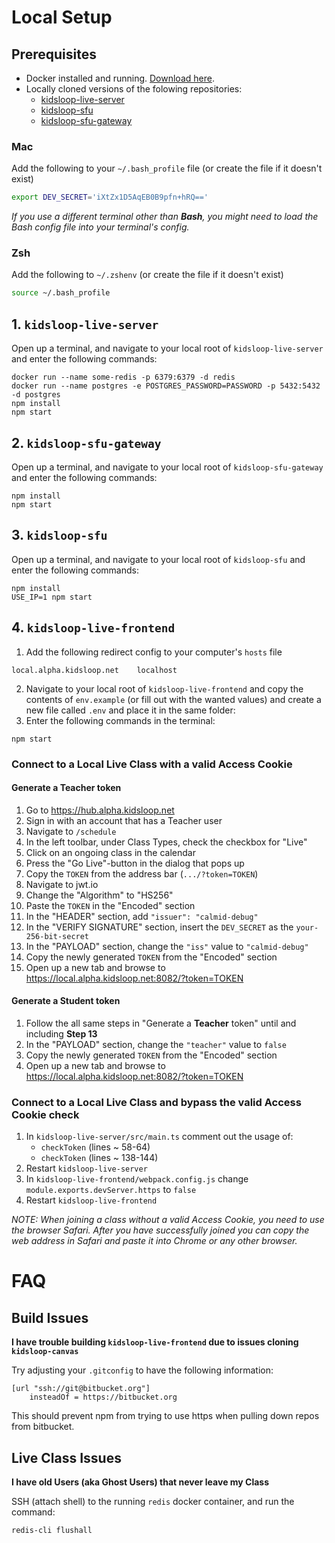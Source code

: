 # Local Setup
## Prerequisites
* Docker installed and running. [Download here](https://www.docker.com/products/docker-desktop).
* Locally cloned versions of the folowing repositories:
    * [kidsloop-live-server](https://bitbucket.org/calmisland/kidsloop-live-server)
    * [kidsloop-sfu](https://bitbucket.org/calmisland/kidsloop-sfu)
    * [kidsloop-sfu-gateway](https://bitbucket.org/calmisland/kidsloop-sfu-gateway)

### Mac
Add the following to your `~/.bash_profile` file (or create the file if it doesn't exist)
```bash
export DEV_SECRET='iXtZx1D5AqEB0B9pfn+hRQ=='
```
*If you use a different terminal other than **Bash**, you might need to load the Bash config file into your terminal's config.*
### Zsh
Add the following to `~/.zshenv` (or create the file if it doesn't exist)
```zsh
source ~/.bash_profile
```

## 1. `kidsloop-live-server`
Open up a terminal, and navigate to your local root of `kidsloop-live-server` and enter the following commands:
```
docker run --name some-redis -p 6379:6379 -d redis
docker run --name postgres -e POSTGRES_PASSWORD=PASSWORD -p 5432:5432 -d postgres
npm install
npm start
```

## 2. `kidsloop-sfu-gateway`
Open up a terminal, and navigate to your local root of `kidsloop-sfu-gateway` and enter the following commands:
```
npm install
npm start
```
## 3. `kidsloop-sfu`
Open up a terminal, and navigate to your local root of `kidsloop-sfu` and enter the following commands:
```
npm install
USE_IP=1 npm start
```
## 4. `kidsloop-live-frontend`
1. Add the following redirect config to your computer's `hosts` file
```host
local.alpha.kidsloop.net    localhost
```
2. Navigate to your local root of `kidsloop-live-frontend` and copy the contents of `env.example` (or fill out with the wanted values) and create a new file called `.env` and place it in the same folder:
3. Enter the following commands in the terminal:
```
npm start
```
### Connect to a Local Live Class **with a valid Access Cookie**
#### Generate a **Teacher** token
1. Go to https://hub.alpha.kidsloop.net
2. Sign in with an account that has a Teacher user
3. Navigate to `/schedule`
4. In the left toolbar, under Class Types, check the checkbox for "Live"
5. Click on an ongoing class in the calendar
6. Press the "Go Live"-button in the dialog that pops up
7. Copy the `TOKEN` from the address bar (`.../?token=TOKEN`)
8. Navigate to jwt.io
9. Change the "Algorithm" to "HS256"
10. Paste the `TOKEN` in the "Encoded" section
11. In the "HEADER" section, add `"issuer": "calmid-debug"`
12. In the "VERIFY SIGNATURE" section, insert the `DEV_SECRET` as the `your-256-bit-secret`
13. In the "PAYLOAD" section, change the `"iss"` value to `"calmid-debug"`
14. Copy the newly generated `TOKEN` from the "Encoded" section
15. Open up a new tab and browse to https://local.alpha.kidsloop.net:8082/?token=TOKEN

#### Generate a **Student** token
1. Follow the all same steps in "Generate a **Teacher** token" until and including **Step 13**
2. In the "PAYLOAD" section, change the `"teacher"` value to `false`
3. Copy the newly generated `TOKEN` from the "Encoded" section
4. Open up a new tab and browse to https://local.alpha.kidsloop.net:8082/?token=TOKEN
### Connect to a Local Live Class **and bypass the valid Access Cookie check**
1. In `kidsloop-live-server/src/main.ts` comment out the usage of:
    * `checkToken` (lines ~ 58-64)
    * `checkToken` (lines ~ 138-144)
2. Restart `kidsloop-live-server`
3. In `kidsloop-live-frontend/webpack.config.js` change `module.exports.devServer.https` to `false`
4. Restart `kidsloop-live-frontend`

*NOTE: When joining a class without a valid Access Cookie, you need to use the browser Safari. After you have successfully joined you can copy the web address in Safari and paste it into Chrome or any other browser.*

# FAQ
## Build Issues
**I have trouble building `kidsloop-live-frontend` due to issues cloning `kidsloop-canvas`**

Try adjusting your `.gitconfig` to have the following information:
```
[url "ssh://git@bitbucket.org"]
	insteadOf = https://bitbucket.org
```
This should prevent npm from trying to use https when pulling down repos from bitbucket.

## Live Class Issues
**I have old Users (aka Ghost Users) that never leave my Class**

SSH (attach shell) to the running `redis` docker container, and run the command:
```
redis-cli flushall
```

